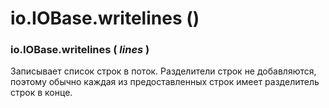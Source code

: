 # io.IOBase.writelines \(\)

### io.IOBase.writelines \( _lines_ \)

Записывает список строк в поток. Разделители строк не добавляются, поэтому обычно каждая из предоставленных строк имеет разделитель строк в конце.

